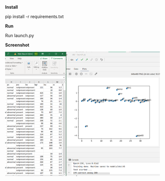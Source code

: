 **Install**

pip install -r requirements.txt

**Run**

Run launch.py 


**Screenshot**

![ckd](ckd.png)